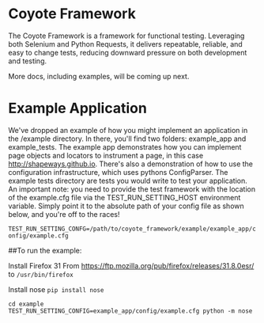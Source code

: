 # Coyote Framework

The Coyote Framework is a framework for functional testing.  Leveraging both Selenium and Python Requests,
it delivers repeatable, reliable, and easy to change tests, reducing downward pressure on both development and
testing.

More docs, including examples, will be coming up next.

# Example Application

We've dropped an example of how you might implement an application in the /example directory.  In there, you'll
find two folders: example_app and example_tests.  The example app demonstrates how you can implement page objects
and locators to instrument a page, in this case http://shapeways.github.io.  There's also a demonstration of how
to use the configuration infrastructure, which uses pythons ConfigParser.  The example tests directory are tests
you would write to test your application.  An important note: you need to provide the test framework with the 
location of the example.cfg file via the TEST_RUN_SETTING_HOST environment variable.  Simply point it to the 
absolute path of your config file as shown below, and you're off to the races!  

`TEST_RUN_SETTING_CONFG=/path/to/coyote_framework/example/example_app/config/example.cfg`

##To run the example:

Install Firefox 31 From https://ftp.mozilla.org/pub/firefox/releases/31.8.0esr/ to `/usr/bin/firefox`

Install nose `pip install nose`

```
cd example
TEST_RUN_SETTING_CONFIG=example_app/config/example.cfg python -m nose
```
